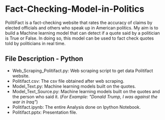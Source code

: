 # Fact-Checking-Model-in-Politics

PolitiFact is a fact-checking website that rates the accuracy of claims by elected officials and others who speak up in American politics.
My aim is to build a Machine learning model that can detect if a quote said by a politician is True or False. In doing so, this model 
can be used to fact check quotes told by politicians in real time.

## File Description - Python

- Web_Scraping_Politifact.py: Web scraping script to get data Politifact website.
- Politifact.csv: The csv file obtained after web scraping.
- Model_Text.py: Machine learning models built on the quotes.
- Model_Text_Source.py: Machine learning models built on the quotes and the person who said it. 
     (*For Example: "Donald Trump, I was against the war in Iraq"*)
- Politifact.ipynb: The entire Analysis done on Ipython Notebook.
- Politifact.pptx: Presentation file.
